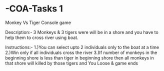 # -COA-Tasks 1
Monkey Vs Tiger Console game

Description:-
  3 Monkeys & 3 tigers were will be in a shore and you have to help them to cross river using boat. 

Instructions:-
1.)You can select upto 2 individuals only to the boat at a time
2.)Win only if all individuals cross the river
3.)If number of monkeys in the beginning shore is less than tiger in beginning shore then all monkeys in that shore will killed by those tigers and You Loose & game ends 
